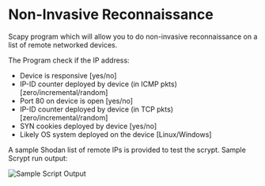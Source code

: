 # Non-Invasive Reconnaissance
Scapy program which will allow you to do non-invasive reconnaissance on a list of remote networked devices. 

The Program check if the IP address: 
- Device is responsive [yes/no]
- IP-ID counter deployed by device (in ICMP pkts) [zero/incremental/random]
- Port 80 on device is open [yes/no]
- IP-ID counter deployed by device (in TCP pkts) [zero/incremental/random] 
- SYN cookies deployed by device [yes/no]
- Likely OS system deployed on the device [Linux/Windows]


A sample Shodan list of remote IPs is provided to test the scrypt.
Sample Scrypt run output: 

![Sample Script Output](https://user-images.githubusercontent.com/46072683/115493908-94983680-a232-11eb-97db-364134ca20b0.png)
